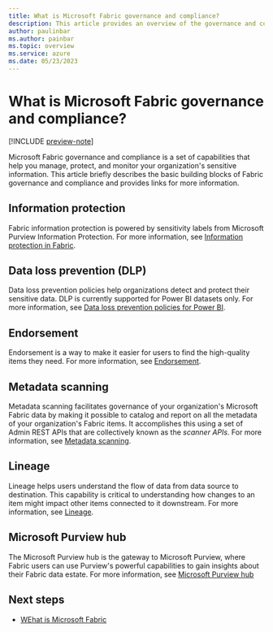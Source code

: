 ```yaml
---
title: What is Microsoft Fabric governance and compliance?
description: This article provides an overview of the governance and compliance in Microsoft Fabric.
author: paulinbar
ms.author: painbar
ms.topic: overview
ms.service: azure
ms.date: 05/23/2023
---
```


# What is Microsoft Fabric governance and compliance?

[!INCLUDE [preview-note](../includes/preview-note.md)]

Microsoft Fabric governance and compliance is a set of capabilities that help you manage, protect, and monitor your organization's sensitive information. This article briefly describes the basic building blocks of Fabric governance and compliance and provides links for more information.

## Information protection

Fabric information protection is powered by sensitivity labels from Microsoft Purview Information Protection. For more information, see [Information protection in Fabric](./information-protection.md).

## Data loss prevention (DLP)

Data loss prevention policies help organizations detect and protect their sensitive data. DLP is currently supported for Power BI datasets only. For more information, see [Data loss prevention policies for Power BI](/power-bi/enterprise/service-security-dlp-policies-for-power-bi-overview).

## Endorsement

Endorsement is a way to make it easier for users to find the high-quality items they need. For more information, see [Endorsement](./endorsement-overview.md).

## Metadata scanning

Metadata scanning facilitates governance of your organization's Microsoft Fabric data by making it possible to catalog and report on all the metadata of your organization's Fabric items. It accomplishes this using a set of Admin REST APIs that are collectively known as the *scanner APIs*. For more information, see [Metadata scanning](./metadata-scanning-overview.md).

## Lineage

Lineage helps users understand the flow of data from data source to destination. This capability is critical to understanding how changes to an item might impact other items connected to it downstream. For more information, see [Lineage](./lineage.md).

## Microsoft Purview hub

The Microsoft Purview hub is the gateway to Microsoft Purview, where Fabric users can use Purview's powerful capabilities to gain insights about their Fabric data estate. For more information, see [Microsoft Purview hub](./use-microsoft-purview-hub.md)

## Next steps

* [WEhat is Microsoft Fabric](../get-started/microsoft-fabric-overview.md)